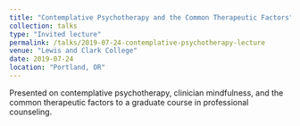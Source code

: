 ```yaml
---
title: "Contemplative Psychotherapy and the Common Therapeutic Factors"
collection: talks
type: "Invited lecture"
permalink: /talks/2019-07-24-contemplative-psychotherapy-lecture
venue: "Lewis and Clark College"
date: 2019-07-24
location: "Portland, OR"
---
```


Presented on contemplative psychotherapy, clinician mindfulness, and the common therapeutic factors to a graduate course in professional counseling.

